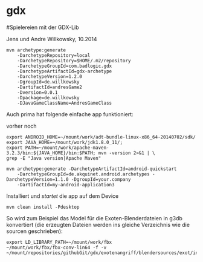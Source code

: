 gdx
===

#Spielereien mit der GDX-Lib

Jens und Andre Willkowsky, 10.2014

    mvn archetype:generate
        -DarchetypeRepository=local
        -DarchetypeRepository=$HOME/.m2/repository
        -DarchetypeGroupId=com.badlogic.gdx
        -DarchetypeArtifactId=gdx-archetype
        -DarchetypeVersion=1.2.0
        -DgroupId=de.willkowsky
        -DartifactId=andresGame2
        -Dversion=0.0.1
        -Dpackage=de.willkowsky
        -DJavaGameClassName=AndresGameClass


Auch prima hat folgende einfache app funktioniert:

vorher noch

    export ANDROID_HOME=~/mount/work/adt-bundle-linux-x86_64-20140702/sdk/
    export JAVA_HOME=~/mount/work/jdk1.8.0_11/;
    export PATH=~/mount/work/apache-maven-3.2.3/bin:${JAVA_HOME}/bin:$PATH; mvn -version 2>&1 | \
    grep -E "Java version|Apache Maven"
    
    mvn archetype:generate -DarchetypeArtifactId=android-quickstart
        -DarchetypeGroupId=de.akquinet.android.archetypes -DarchetypeVersion=1.1.0 -DgroupId=your.company
        -DartifactId=my-android-application3

Installiert und _startet_ die app auf dem Device

    mvn clean install -Pdesktop

So wird zum Beispiel das Model für die Exoten-Blenderdateien in g3db
konvertiert (die erzeugten Dateien werden ins gleiche Verzeichnis wie die
sourcen geschrieben):

    export LD_LIBRARY_PATH=~/mount/work/fbx
    ~/mount/work/fbx/fbx-conv-lin64 -f -v ~/mount/repositories/githubGit/gdx/exotenangriff/blendersources/exot/invader1.fbx

